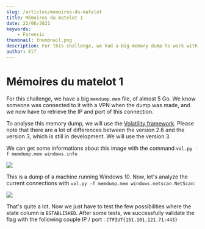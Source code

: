 ```yaml
---
slug: /articles/memoires-du-matelot
title: Mémoires du matelot 1
date: 22/06/2021
keywords:
    - Forensic
thumbnail: thumbnail.png
description: For this challenge, we had a big memory dump to work with, and were asked to retrieve the IP and port of someone that was connected to the machine using a VPN.
author: Elf
---
```


# Mémoires du matelot 1

For this challenge, we have a big `memdump.mem` file, of almost 5 Go. We know someone was connected to it with a VPN when the dump was made, and we now have to retrieve the IP and port of this connection.

To analyse this memory dump, we will use the [Volatility framework](https://github.com/volatilityfoundation/volatility3). Please note that there are a lot of differences between the version 2.6 and the version 3, which is still in development. We will use the version 3.

We can get some informations about this image with the command `vol.py -f memdump.mem windows.info`

![](/articles/memoires_du_matelot/info.png)

This is a dump of a machine running Windows 10.
Now, let's analyze the current connections with `vol.py -f memdump.mem windows.netscan.NetScan`:

![](/articles/memoires_du_matelot/netscan.png)

That's quite a lot. Now we just have to test the few possibilities where the state column is `ESTABLISHED`.
After some tests, we successfully validate the flag with the following couple IP / port : `CTFIUT{151.101.121.71:443}`